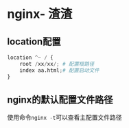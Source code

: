 # nginx- 渣渣

## location配置

```python
location ^~ / {
    root /xx/xx/; # 配置根路径
    index aa.html;# 配置启动文件
}
```



## nginx的默认配置文件路径

使用命令`nginx -t`可以查看主配置文件路径

